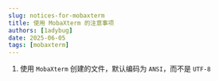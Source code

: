 ```yaml
---
slug: notices-for-mobaxterm
title: 使用 MobaXterm 的注意事项
authors: [1adybug]
date: 2025-06-05
tags: [mobaxterm]
---
```


1. 使用 `MobaXterm` 创建的文件，默认编码为 `ANSI`，而不是 `UTF-8`
